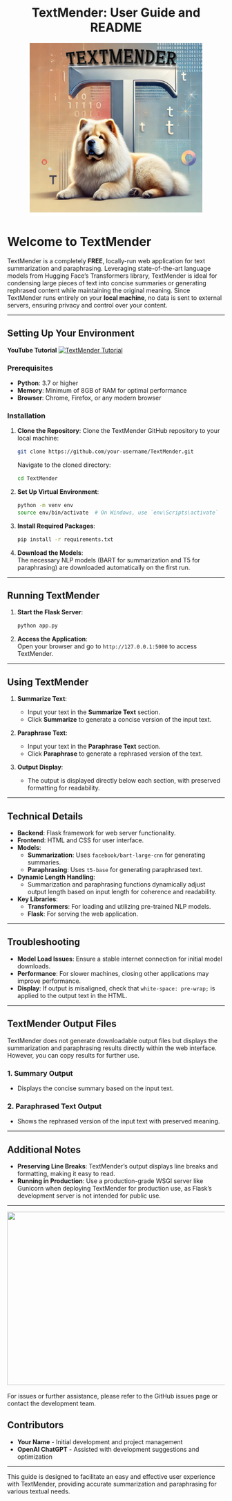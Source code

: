 <h1 align="center">TextMender: User Guide and README</h1>
<p align="center">
  <img src="images/textmender_2final.jpg" width="400" height="400">
</p>

# Welcome to **TextMender**

TextMender is a completely **FREE**, locally-run web application for text summarization and paraphrasing. Leveraging state-of-the-art language models from Hugging Face’s Transformers library, TextMender is ideal for condensing large pieces of text into concise summaries or generating rephrased content while maintaining the original meaning. Since TextMender runs entirely on your **local machine**, no data is sent to external servers, ensuring privacy and control over your content.

---

## **Setting Up Your Environment**

**YouTube Tutorial**
[![TextMender Tutorial](https://raw.githubusercontent.com/your-username/TextMender/main/images/youtube_thumbnail.png)](https://youtu.be/your_video_link "Click to watch the video")

### **Prerequisites**

- **Python**: 3.7 or higher
- **Memory**: Minimum of 8GB of RAM for optimal performance
- **Browser**: Chrome, Firefox, or any modern browser

### **Installation**

1. **Clone the Repository**: Clone the TextMender GitHub repository to your local machine:
    
    ```bash
    git clone https://github.com/your-username/TextMender.git
    ```
    
    Navigate to the cloned directory:
    
    ```bash
    cd TextMender
    ```

2. **Set Up Virtual Environment**:
    
    ```bash
    python -m venv env
    source env/bin/activate  # On Windows, use `env\Scripts\activate`
    ```

3. **Install Required Packages**:
    
    ```bash
    pip install -r requirements.txt
    ```

4. **Download the Models**:  
   The necessary NLP models (BART for summarization and T5 for paraphrasing) are downloaded automatically on the first run.

---

## **Running TextMender**

1. **Start the Flask Server**:
    
    ```bash
    python app.py
    ```

2. **Access the Application**:  
   Open your browser and go to `http://127.0.0.1:5000` to access TextMender.

---

## **Using TextMender**

1. **Summarize Text**:
   - Input your text in the **Summarize Text** section.
   - Click **Summarize** to generate a concise version of the input text.

2. **Paraphrase Text**:
   - Input your text in the **Paraphrase Text** section.
   - Click **Paraphrase** to generate a rephrased version of the text.

3. **Output Display**:
   - The output is displayed directly below each section, with preserved formatting for readability.

---

## **Technical Details**

- **Backend**: Flask framework for web server functionality.
- **Frontend**: HTML and CSS for user interface.
- **Models**:
  - **Summarization**: Uses `facebook/bart-large-cnn` for generating summaries.
  - **Paraphrasing**: Uses `t5-base` for generating paraphrased text.
- **Dynamic Length Handling**:
  - Summarization and paraphrasing functions dynamically adjust output length based on input length for coherence and readability.
- **Key Libraries**:
  - **Transformers**: For loading and utilizing pre-trained NLP models.
  - **Flask**: For serving the web application.

---

## **Troubleshooting**

- **Model Load Issues**: Ensure a stable internet connection for initial model downloads.
- **Performance**: For slower machines, closing other applications may improve performance.
- **Display**: If output is misaligned, check that `white-space: pre-wrap;` is applied to the output text in the HTML.

---

## **TextMender Output Files**

TextMender does not generate downloadable output files but displays the summarization and paraphrasing results directly within the web interface. However, you can copy results for further use.

### **1. Summary Output**
   - Displays the concise summary based on the input text.

### **2. Paraphrased Text Output**
   - Shows the rephrased version of the input text with preserved meaning.

---

## **Additional Notes**

- **Preserving Line Breaks**: TextMender’s output displays line breaks and formatting, making it easy to read.
- **Running in Production**: Use a production-grade WSGI server like Gunicorn when deploying TextMender for production use, as Flask’s development server is not intended for public use.

---

<p align="center">
  <img src="https://raw.githubusercontent.com/your-username/TextMender/main/images/TextMender_screenshot.png" width="700" height="400">
</p>

For issues or further assistance, please refer to the GitHub issues page or contact the development team.

## **Contributors**

- **Your Name** - Initial development and project management
- **OpenAI ChatGPT** - Assisted with development suggestions and optimization

---

This guide is designed to facilitate an easy and effective user experience with TextMender, providing accurate summarization and paraphrasing for various textual needs.

